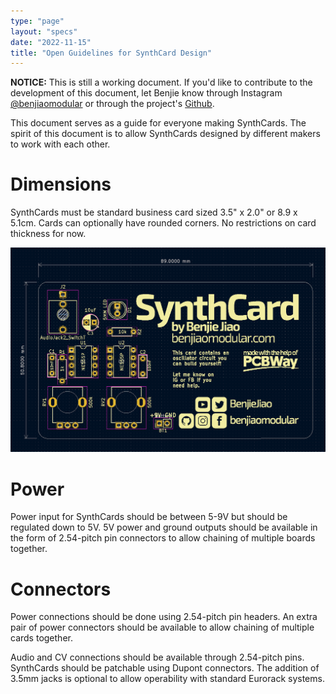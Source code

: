```yaml
---
type: "page"
layout: "specs"
date: "2022-11-15"
title: "Open Guidelines for SynthCard Design"
---
```


**NOTICE:** This is still a working document. If you'd like to contribute to the development of this document, let Benjie know through Instagram [@benjiaomodular](https://www.instagram.com/benjiaomodular/) or through the project's [Github](https://github.com/SynthCard/synthcard.com/issues).

This document serves as a guide for everyone making SynthCards. The spirit of this document is to allow SynthCards designed by different makers to work with each other.


# Dimensions
SynthCards must be standard business card sized 3.5" x 2.0" or 8.9 x 5.1cm. Cards can optionally have rounded corners. No restrictions on card thickness for now.

![Dimensions](synthcard-dimensions.png)

# Power
Power input for SynthCards should be between 5-9V but should be regulated down to 5V. 5V power and ground outputs should be available in the form of 2.54-pitch pin connectors to allow chaining of multiple boards together.


# Connectors

Power connections should be done using 2.54-pitch pin headers. An extra pair of power connectors should be available to allow chaining of multiple cards together.

Audio and CV connections should be available through 2.54-pitch pins. SynthCards should be patchable using Dupont connectors. The addition of 3.5mm jacks is optional to allow operability with standard Eurorack systems.
